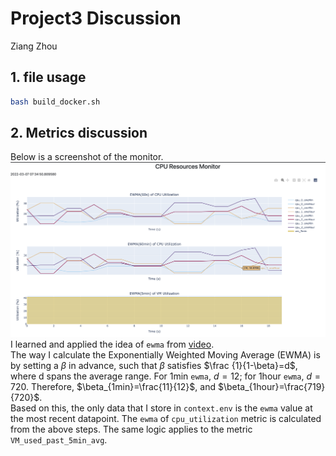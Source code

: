 # Project3 Discussion
Ziang Zhou
## 1. file usage
```bash
bash build_docker.sh
```
## 2. Metrics discussion
Below is a screenshot of the monitor.
![Dashboard Screenshot](dashboard_zz188.png)
I learned and applied the idea of `ewma` from [video](https://www.youtube.com/watch?v=lAq96T8FkTw&t=249s&ab_channel=DeepLearningAI).  
The way I calculate the Exponentially Weighted Moving Average (EWMA) is by setting a $\beta$ in advance, such that $\beta$ satisfies $\frac {1}{1-\beta}=d$, where d spans the average range. For 1min `ewma`, $d=12$; for 1hour `ewma`, $d=720$. Therefore, $\beta_{1min}=\frac{11}{12}$, and $\beta_{1hour}=\frac{719}{720}$.   
Based on this, the only data that I store in `context.env` is the `ewma` value at the most recent datapoint. The `ewma` of `cpu_utilization` metric is calculated from the above steps. The same logic applies to the metric `VM_used_past_5min_avg`.
